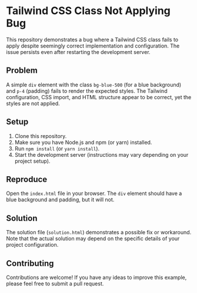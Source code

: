 # Tailwind CSS Class Not Applying Bug

This repository demonstrates a bug where a Tailwind CSS class fails to apply despite seemingly correct implementation and configuration.  The issue persists even after restarting the development server.

## Problem

A simple `div` element with the class `bg-blue-500` (for a blue background) and `p-4` (padding) fails to render the expected styles.  The Tailwind configuration, CSS import, and HTML structure appear to be correct, yet the styles are not applied.

## Setup

1. Clone this repository.
2. Make sure you have Node.js and npm (or yarn) installed.
3. Run `npm install` (or `yarn install`).
4. Start the development server (instructions may vary depending on your project setup).

## Reproduce

Open the `index.html` file in your browser.  The `div` element should have a blue background and padding, but it will not.

## Solution

The solution file (`solution.html`) demonstrates a possible fix or workaround. Note that the actual solution may depend on the specific details of your project configuration.

## Contributing

Contributions are welcome! If you have any ideas to improve this example, please feel free to submit a pull request.
